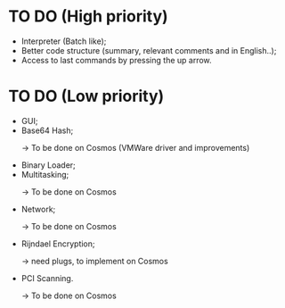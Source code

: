 # TO DO (High priority)
* Interpreter (Batch like);
* Better code structure (summary, relevant comments and in English..);
* Access to last commands by pressing the up arrow.

# TO DO (Low priority)
* GUI; 
* Base64 Hash; 

&nbsp;&nbsp;&nbsp;&nbsp;&nbsp;&nbsp;-> To be done on Cosmos (VMWare driver and improvements)
* Binary Loader;
* Multitasking;

&nbsp;&nbsp;&nbsp;&nbsp;&nbsp;&nbsp;-> To be done on Cosmos
* Network; 

&nbsp;&nbsp;&nbsp;&nbsp;&nbsp;&nbsp;-> To be done on Cosmos
* Rijndael Encryption;

&nbsp;&nbsp;&nbsp;&nbsp;&nbsp;&nbsp;-> need plugs, to implement on Cosmos
* PCI Scanning.

&nbsp;&nbsp;&nbsp;&nbsp;&nbsp;&nbsp;-> To be done on Cosmos
